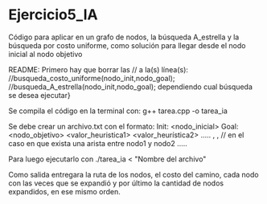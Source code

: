 # Ejercicio5_IA
Código para aplicar en un grafo de nodos, la búsqueda A_estrella y la búsqueda por costo uniforme, como solución para llegar desde el nodo inicial al nodo objetivo

README:
Primero hay que borrar las // a la(s) línea(s):
 //busqueda_costo_uniforme(nodo_init,nodo_goal);
 //busqueda_A_estrella(nodo_init,nodo_goal);
 dependiendo cual búsqueda se desea ejecutar}
 
Se compila el código en la terminal con:
g++ tarea.cpp -o tarea_ia

Se debe crear un archivo.txt con el formato:
Init: <nodo_inicial>
Goal: <nodo_objetivo>
<Nodo1> <valor_heuristica1>
<Nodo2> <valor_heurística2>
.....
<Nodo1>, <nodo2>, <costo> // en el caso en que exista una arista entre nodo1 y nodo2
.....
  
Para luego ejecutarlo con
./tarea_ia < "Nombre del archivo"

Como salida entregara la ruta de los nodos, el costo del camino, cada nodo con las veces que se expandió y por último la cantidad de nodos expandidos, en ese mismo orden.
